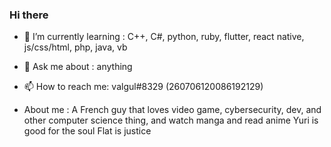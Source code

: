 ### Hi there

- 🌱 I’m currently learning : C++, C#, python, ruby, flutter, react native, js/css/html, php, java, vb
- 💬 Ask me about : anything
- 📫 How to reach me: valgul#8329 (260706120086192129)

- About me : 
A French guy that loves video game, cybersecurity, dev, and other computer science thing, and watch manga and read anime
Yuri is good for the soul
Flat is justice
